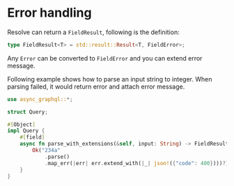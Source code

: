 # Error handling

Resolve can return a `FieldResult`, following is the definition:

```rust
type FieldResult<T> = std::result::Result<T, FieldError>;
```

<!--TODO: 扩展标准的错误输出? -->
Any `Error` can be converted to `FieldError` and you can extend error message.

Following example shows how to parse an input string to integer. When parsing failed, it would return error and attach error message.

```rust
use async_graphql::*;

struct Query;

#[Object]
impl Query {
    #[field]
    async fn parse_with_extensions(&self, input: String) -> FieldResult<i32> {
        Ok("234a"
            .parse()
            .map_err(|err| err.extend_with(|_| json!({"code": 400})))?)
    }
}
```